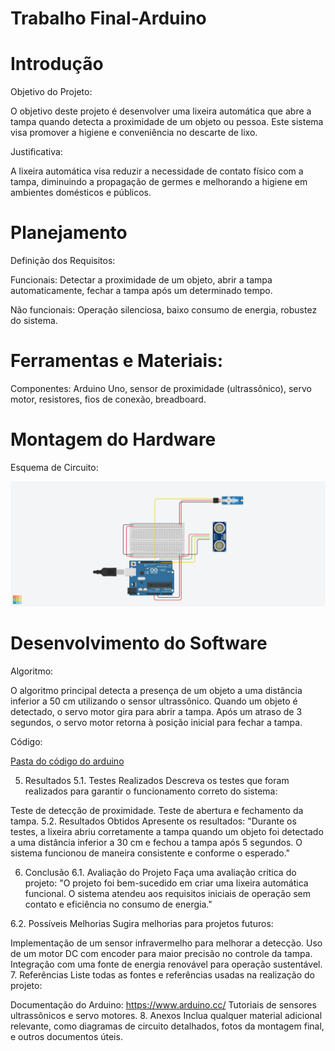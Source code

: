 # Trabalho Final-Arduino

# Introdução

Objetivo do Projeto:

O objetivo deste projeto é desenvolver uma lixeira automática que abre a tampa quando detecta a proximidade de um objeto ou pessoa. Este sistema visa promover a higiene e conveniência no descarte de lixo.

Justificativa:

A lixeira automática visa reduzir a necessidade de contato físico com a tampa, diminuindo a propagação de germes e melhorando a higiene em ambientes domésticos e públicos.

# Planejamento

Definição dos Requisitos:

Funcionais: Detectar a proximidade de um objeto, abrir a tampa automaticamente, fechar a tampa após um determinado tempo.

Não funcionais: Operação silenciosa, baixo consumo de energia, robustez do sistema.

# Ferramentas e Materiais:

Componentes: Arduino Uno, sensor de proximidade (ultrassônico), servo motor, resistores, fios de conexão, breadboard.

# Montagem do Hardware

Esquema de Circuito:

<img src="Lixeira Auto.png" alt="Esquema do Circuito" />

# Desenvolvimento do Software

Algoritmo:

O algoritmo principal detecta a presença de um objeto a uma distância inferior a 50 cm utilizando o sensor ultrassônico. Quando um objeto é detectado, o servo motor gira para abrir a tampa. Após um atraso de 3 segundos, o servo motor retorna à posição inicial para fechar a tampa.

Código:

<a href="Codigo.cpp">Pasta do código do arduino</a>


5. Resultados
5.1. Testes Realizados
Descreva os testes que foram realizados para garantir o funcionamento correto do sistema:

Teste de detecção de proximidade.
Teste de abertura e fechamento da tampa.
5.2. Resultados Obtidos
Apresente os resultados:
"Durante os testes, a lixeira abriu corretamente a tampa quando um objeto foi detectado a uma distância inferior a 30 cm e fechou a tampa após 5 segundos. O sistema funcionou de maneira consistente e conforme o esperado."

6. Conclusão
6.1. Avaliação do Projeto
Faça uma avaliação crítica do projeto:
"O projeto foi bem-sucedido em criar uma lixeira automática funcional. O sistema atendeu aos requisitos iniciais de operação sem contato e eficiência no consumo de energia."

6.2. Possíveis Melhorias
Sugira melhorias para projetos futuros:

Implementação de um sensor infravermelho para melhorar a detecção.
Uso de um motor DC com encoder para maior precisão no controle da tampa.
Integração com uma fonte de energia renovável para operação sustentável.
7. Referências
Liste todas as fontes e referências usadas na realização do projeto:

Documentação do Arduino: https://www.arduino.cc/
Tutoriais de sensores ultrassônicos e servo motores.
8. Anexos
Inclua qualquer material adicional relevante, como diagramas de circuito detalhados, fotos da montagem final, e outros documentos úteis.

